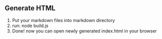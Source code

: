 ## Generate HTML

1. Put your markdown files into markdown directory
2. run:
    node build.js
3. Done! now you can open newly generated index.html in your browser
